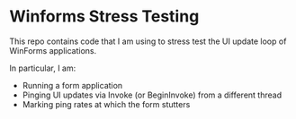 # Winforms Stress Testing

This repo contains code that I am using to stress test the UI update loop of WinForms applications.

In particular, I am:
- Running a form application
- Pinging UI updates via Invoke (or BeginInvoke) from a different thread
- Marking ping rates at which the form stutters

